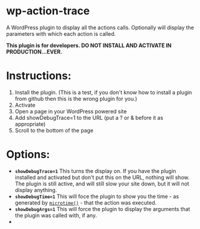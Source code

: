 wp-action-trace
===============

A WordPress plugin to display all the actions calls. Optionally will display the parameters with which each action is called.

**This plugin is for developers. DO NOT INSTALL AND ACTIVATE IN PRODUCTION...EVER.**


Instructions:
===============
1. Install the plugin. (This is a test, if you don't know how to install a plugin from github then this is the wrong plugin for you.)
1. Activate
1. Open a page in your WordPress powered site
1. Add showDebugTrace=1 to the URL (put a ? or & before it as appropriate)
1. Scroll to the bottom of the page 


Options:
========
+ <CODE><STRONG>showDebugTrace=1</STRONG></CODE> This turns the display on. If you have the plugin installed and activated but don't put this on the URL, nothing will show. The plugin is still active, and will still slow your site down, but it will not display anything.
+ <CODE><STRONG>showDebugTime=1</STRONG></CODE> This will foce the plugin to show you the time - as generated by <code>[microtime()](http://php.net/manual/en/function.microtime.php)</code> - that the action was executed.
+ <CODE><STRONG>showDebugArgs=1</STRONG></CODE> This will force the plugin to display the arguments that the plugin was called with, if any.
+ 



